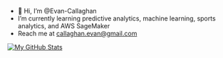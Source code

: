 - 👋 Hi, I’m @Evan-Callaghan 
- I’m currently learning predictive analytics, machine learning, sports analytics, and AWS SageMaker
- Reach me at callaghan.evan@gmail.com

<!---
Evan-Callaghan/Evan-Callaghan is a ✨ special ✨ repository because its `README.md` (this file) appears on your GitHub profile.
You can click the Preview link to take a look at your changes.
--->

[![My GitHub Stats](https://github-readme-stats.vercel.app/api/?username=oscarm524&count_private=true&theme=tokyonight&showicons=true)]()
